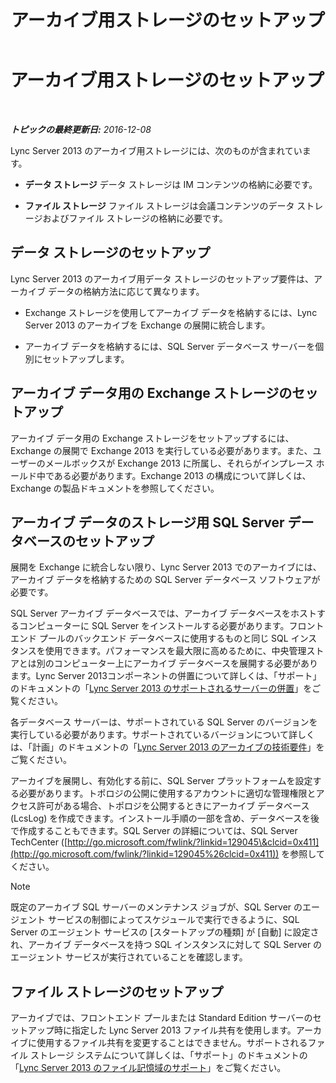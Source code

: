 ﻿---
title: アーカイブ用ストレージのセットアップ
TOCTitle: アーカイブ用ストレージのセットアップ
ms:assetid: f751245c-743e-454f-8325-968ae5e3de71
ms:mtpsurl: https://technet.microsoft.com/ja-jp/library/JJ205392(v=OCS.15)
ms:contentKeyID: 48274088
ms.date: 12/10/2016
mtps_version: v=OCS.15
ms.translationtype: HT
---

# アーカイブ用ストレージのセットアップ

 

_**トピックの最終更新日:** 2016-12-08_

Lync Server 2013 のアーカイブ用ストレージには、次のものが含まれています。

  - **データ ストレージ** データ ストレージは IM コンテンツの格納に必要です。

  - **ファイル ストレージ** ファイル ストレージは会議コンテンツのデータ ストレージおよびファイル ストレージの格納に必要です。

## データ ストレージのセットアップ

Lync Server 2013 のアーカイブ用データ ストレージのセットアップ要件は、アーカイブ データの格納方法に応じて異なります。

  - Exchange ストレージを使用してアーカイブ データを格納するには、Lync Server 2013 のアーカイブを Exchange の展開に統合します。

  - アーカイブ データを格納するには、SQL Server データベース サーバーを個別にセットアップします。

## アーカイブ データ用の Exchange ストレージのセットアップ

アーカイブ データ用の Exchange ストレージをセットアップするには、Exchange の展開で Exchange 2013 を実行している必要があります。また、ユーザーのメールボックスが Exchange 2013 に所属し、それらがインプレース ホールド中である必要があります。Exchange 2013 の構成について詳しくは、Exchange の製品ドキュメントを参照してください。

## アーカイブ データのストレージ用 SQL Server データベースのセットアップ

展開を Exchange に統合しない限り、Lync Server 2013 でのアーカイブには、アーカイブ データを格納するための SQL Server データベース ソフトウェアが必要です。

SQL Server アーカイブ データベースでは、アーカイブ データベースをホストするコンピューターに SQL Server をインストールする必要があります。フロントエンド プールのバックエンド データベースに使用するものと同じ SQL インスタンスを使用できます。パフォーマンスを最大限に高めるために、中央管理ストアとは別のコンピューター上にアーカイブ データベースを展開する必要があります。Lync Server 2013コンポーネントの併置について詳しくは、「サポート」のドキュメントの「[Lync Server 2013 のサポートされるサーバーの併置](lync-server-2013-supported-server-collocation.md)」をご覧ください。

各データベース サーバーは、サポートされている SQL Server のバージョンを実行している必要があります。サポートされているバージョンについて詳しくは、「計画」のドキュメントの「[Lync Server 2013 のアーカイブの技術要件](lync-server-2013-technical-requirements-for-archiving.md)」をご覧ください。

アーカイブを展開し、有効化する前に、SQL Server プラットフォームを設定する必要があります。トポロジの公開に使用するアカウントに適切な管理権限とアクセス許可がある場合、トポロジを公開するときにアーカイブ データベース (LcsLog) を作成できます。インストール手順の一部を含め、データベースを後で作成することもできます。SQL Server の詳細については、SQL Server TechCenter ([http://go.microsoft.com/fwlink/?linkid=129045\&clcid=0x411](http://go.microsoft.com/fwlink/?linkid=129045%26clcid=0x411)) を参照してください。

> [!NOTE]
> 既定のアーカイブ SQL サーバーのメンテナンス ジョブが、SQL Server のエージェント サービスの制御によってスケジュールで実行できるように、SQL Server のエージェント サービスの [スタートアップの種類] が [自動] に設定され、アーカイブ データベースを持つ SQL インスタンスに対して SQL Server のエージェント サービスが実行されていることを確認します。


## ファイル ストレージのセットアップ

アーカイブでは、フロントエンド プールまたは Standard Edition サーバーのセットアップ時に指定した Lync Server 2013 ファイル共有を使用します。アーカイブに使用するファイル共有を変更することはできません。サポートされるファイル ストレージ システムについて詳しくは、「サポート」のドキュメントの「[Lync Server 2013 のファイル記憶域のサポート](lync-server-2013-file-storage-support.md)」をご覧ください。

